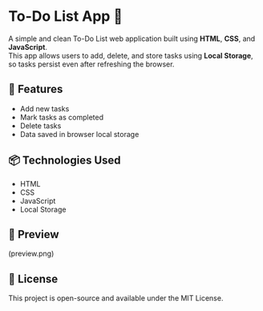 # To-Do List App 📝

A simple and clean To-Do List web application built using **HTML**, **CSS**, and **JavaScript**.  
This app allows users to add, delete, and store tasks using **Local Storage**, so tasks persist even after refreshing the browser.

## 🔧 Features
- Add new tasks
- Mark tasks as completed
- Delete tasks
- Data saved in browser local storage

## 📦 Technologies Used
- HTML
- CSS
- JavaScript
- Local Storage


## 📸 Preview
(preview.png)

## 📄 License
This project is open-source and available under the MIT License.
